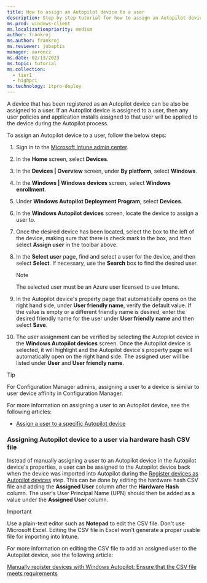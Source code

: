 ```yaml
---
title: How to assign an Autopilot device to a user
description: Step by step tutorial for how to assign an Autopilot device to a user.
ms.prod: windows-client
ms.localizationpriority: medium
author: frankroj
ms.author: frankroj
ms.reviewer: jubaptis
manager: aaroncz
ms.date: 02/13/2023
ms.topic: tutorial
ms.collection: 
  - tier1
  - highpri
ms.technology: itpro-deploy
---
```


A device that has been registered as an Autopilot device can be also be assigned to a user. If an Autopilot device is assigned to a user, then any user policies and application installs assigned to that user will be applied to the device during the Autopilot process.

To assign an Autopilot device to a user, follow the below steps:

1. Sign in to the [Microsoft Intune admin center](https://go.microsoft.com/fwlink/?linkid=2109431).

2. In the **Home** screen, select **Devices**.

3. In the **Devices | Overview** screen, under **By platform**, select **Windows**.

4. In the **Windows | Windows devices** screen, select **Windows enrollment**.

5. Under **Windows Autopilot Deployment Program**, select **Devices**.

6. In the **Windows Autopilot devices** screen, locate the device to assign a user to.

7. Once the desired device has been located, select the box to the left of the device, making sure that there is check mark in the box, and then select **Assign user** in the toolbar above.

8. In the **Select user** page, find and select a user for the device, and then select **Select**. If necessary, use the **Search** box to find the desired user.

    > [!NOTE]
    >
    > The selected user must be an Azure user licensed to use Intune.

9. In the Autopilot device's property page that automatically opens on the right hand side, under **User friendly name**, verify the default value. If the value is empty or a different friendly name is desired, enter the desired friendly name for the user under **User friendly name** and then select **Save**.

10. The user assignment can be verified by selecting the Autopilot device in the **Windows Autopilot devices** screen. Once the Autopilot device is selected, it will highlight and the Autopilot device's property page will automatically open on the right hand side. The assigned user will be listed under **User** and **User friendly name**.

> [!TIP]
>
> For Configuration Manager admins, assigning a user to a device is similar to user device affinity in Configuration Manager.

For more information on assigning a user to an Autopilot device, see the following articles:

- [Assign a user to a specific Autopilot device](/mem/autopilot/enrollment-autopilot#assign-a-user-to-a-specific-autopilot-device)

### Assigning Autopilot device to a user via hardware hash CSV file

Instead of manually assigning a user to an Autopilot device in the Autopilot device's properties, a user can be assigned to the Autopilot device back when the device was imported into Autopilot during the [Register devices as Autopilot devices](#register-devices-as-autopilot-devices) step. This can be done by editing the hardware hash CSV file and adding the **Assigned User** column after the **Hardware Hash** column. The user's User Principal Name (UPN) should then be added as a value under the **Assigned User** column.

> [!IMPORTANT]
>
> Use a plain-text editor such as **Notepad** to edit the CSV file. Don't use Microsoft Excel. Editing the CSV file in Excel won't generate a proper usable file for importing into Intune.

For more information on editing the CSV file to add an assigned user to the Autopilot device, see the following article:

[Manually register devices with Windows Autopilot: Ensure that the CSV file meets requirements](/mem/autopilot/add-devices#ensure-that-the-csv-file-meets-requirements)